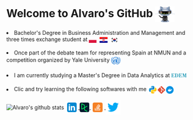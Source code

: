 # Welcome to Alvaro's GitHub <img src="https://github.com/alozk/alozk/blob/main/svg/icons/hello.gif" width="10%" align='center'>
<p>
 <li> Bachelor's Degree in Business Administration and Management and three times exchange student at <img src="https://github.com/alozk/alozk/blob/main/svg/flags/pl.svg" width="4%" align='center'/><img src="https://github.com/alozk/alozk/blob/main/svg/flags/hr.svg" width="4%" align='center' HSPACE="8"/><img src="https://github.com/alozk/alozk/blob/main/svg/flags/kr.svg" width="4%" align='center'/></li>
 </br>
 <li>Once part of the debate team for representing Spain at NMUN and a competition organized by Yale University <img src="https://github.com/alozk/alozk/blob/main/svg/icons/un.svg" width="5%" align='center'/></li>
 </br>
 <li>I am currently studying a Master's Degree in Data Analytics at <a href="https://edem.eu/master-big-data-analytics/" target="_blank"><img src="https://github.com/alozk/alozk/blob/main/svg/icons/edem.svg" height="50%" width="8%"/></a></li></li>
 </br>
 <li>Clic and try learning the following softwares with me <a href="https://github.com/alozk/Learn-Python-for-Blanca" target="_blank"><img src="https://github.com/alozk/alozk/blob/main/svg/icons/python.svg" height="50%" width="5%" align='center'/><a href="https://github.com/alozk/Master-Big-Data-Analytics/tree/main/1.%20FUNDAMENTOS/1.%20FUNDAMENTOS/3.%20GIT" target="_blank"><img src="https://github.com/alozk/Master-Big-Data-Analytics/blob/main/1.%20FUNDAMENTOS/1.%20FUNDAMENTOS/3.%20GIT/1.Pics/git.svg" height="50%" width="4%" align='center'/><a href="https://github.com/alozk/Master-Big-Data-Analytics/tree/main/1.%20FUNDAMENTOS/1.%20FUNDAMENTOS/5.%20DOCKER" target="_blank"><img src="https://github.com/alozk/Master-Big-Data-Analytics/blob/main/1.%20FUNDAMENTOS/1.%20FUNDAMENTOS/5.%20DOCKER/1.Pics/docker.svg" height="50%" width="4%" align='center' HSPACE="2"/></a></li></li>
</p>
<p>
<img src="https://github-readme-stats.vercel.app/api?username=alozk&show_icons=true&hide=stars,issues&theme=algolia" alt="Alvaro's github stats" width="45%" align='center'>
</a><a href="https://www.linkedin.com/in/chiquillo/" target="_blank"> <img src="https://github.com/alozk/alozk/blob/main/svg/rrss/linkedin.svg" width="6.63%" align='center'>
</a><a href="https://www.datacamp.com/profile/chiquillo" target="_blank"><img src="https://github.com/alozk/alozk/blob/main/svg/rrss/datacamp.svg" width="5%" align='center'>
</a><a href="https://es.stackoverflow.com/users/282692/alozk" target="_blank"><img src="https://github.com/alozk/alozk/blob/main/svg/rrss/stackoverflow.svg" width="5%" HSPACE="1%" align='center'>
</a><a href="https://twitter.com/alozk__" target="_blank"><img src="https://github.com/alozk/alozk/blob/main/svg/rrss/twitter.svg" width="7.7%"  align='center'>
